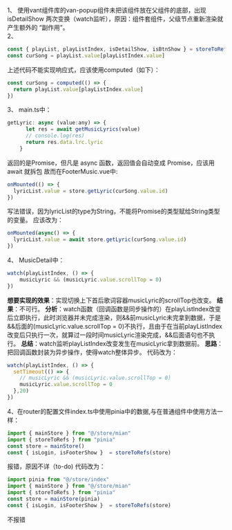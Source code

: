 1、
使用vant组件库的van-popup组件未把该组件放在父组件的底部，出现 isDetailShow 两次变换（watch监听），原因：组件套组件，父级节点重新渲染就产生额外的 “副作用”。    
2、
```js
const { playList, playListIndex, isDetailShow, isBtnShow } = storeToRefs(store)
const curSong = playList.value[playListIndex.value]
```
上述代码不能实现响应式，应该使用computed（如下）：
```js
const curSong = computed(() => {
  return playList.value[playListIndex.value]
})
```
3、
main.ts中：
```js
getLyric: async (value:any) => {
      let res = await getMusicLyrics(value)
      // console.log(res)
      return res.data.lrc.lyric
    }
```
返回的是Promise，但凡是 async 函数，返回值会自动变成 Promise，应该用 await 就拆包
故而在FooterMusic.vue中:
```js
onMounted(() => {
  lyricList.value = store.getLyric(curSong.value.id)
})
```
写法错误，因为lyricList的type为String，不能将Promise的类型赋给String类型的变量。
应该改为：
```js
onMounted(async() => {
  lyricList.value = await store.getLyric(curSong.value.id)
})
```
4、
MusicDetail中：
```js
watch(playListIndex, () => {
    musicLyric && (musicLyric.value.scrollTop = 0)
})
```
**想要实现的效果**：实现切换上下首后歌词容器musicLyric的scrollTop也改变。
**结果**：不可行。
**分析**：watch函数（回调函数是同步操作的）在playListIndex改变后立即执行，此时浏览器并未完成渲染，则&&前musicLyric未完拿到数据，于是&&后面的(musicLyric.value.scrollTop = 0)不执行，且由于在当前playListIndex改变后只执行一次，就算过一段时间musicLyric渲染完成，&&后面语句也不执行。
**总结**：watch监听playListIndex改变发生在musicLyric拿到数据前。
**思路**：把回调函数封装为异步操作，使得watch整体异步。
代码改为：
```js
watch(playListIndex, () => {
  setTimeout(() => {
    // musicLyric && (musicLyric.value.scrollTop = 0)
    musicLyric.value.scrollTop = 0
  },20)
})
```
4、在router的配置文件index.ts中使用pinia中的数据,与在普通组件中使用方法一样：
```js
import { mainStore } from "@/store/mian"
import { storeToRefs } from "pinia"
const store = mainStore()
const { isLogin, isFooterShow }  = storeToRefs(store)
```
报错，原因不详（to-do)
代码改为：
```js
import pinia from "@/store/index"
import { mainStore } from "@/store/mian"
import { storeToRefs } from "pinia"
const store = mainStore(pinia)
const { isLogin, isFooterShow }  = storeToRefs(store)
```
不报错
